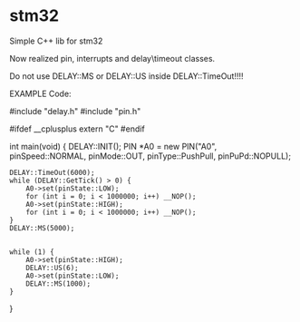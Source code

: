 # stm32
Simple C++ lib for stm32

Now realized pin, interrupts and delay\timeout classes.

Do not use DELAY::MS or DELAY::US inside DELAY::TimeOut!!!!


EXAMPLE Code:

#include "delay.h"
#include "pin.h"

#ifdef __cplusplus
extern "C"
#endif


int main(void) {
	DELAY::INIT();
	PIN *A0 = new PIN("A0", pinSpeed::NORMAL, pinMode::OUT, pinType::PushPull, pinPuPd::NOPULL);

	DELAY::TimeOut(6000);
	while (DELAY::GetTick() > 0) {
		A0->set(pinState::LOW);
		for (int i = 0; i < 1000000; i++) __NOP();
		A0->set(pinState::HIGH);
		for (int i = 0; i < 1000000; i++) __NOP();
	}
	DELAY::MS(5000);

	
	while (1) {
		A0->set(pinState::HIGH);
		DELAY::US(6);
		A0->set(pinState::LOW);
		DELAY::MS(1000);
	}
}

